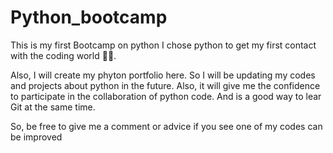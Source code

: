 # Python_bootcamp
This is my first Bootcamp on python I chose python to get my first contact with the coding world  🥰🥳.

Also, I will create my phyton portfolio here. So I will be updating my codes and projects about python in the future. Also, it will give me the confidence to participate in the collaboration of python code. And is a good way to lear Git at the same time.

So,  be free to give me a comment or advice if you see one of my codes can be improved
